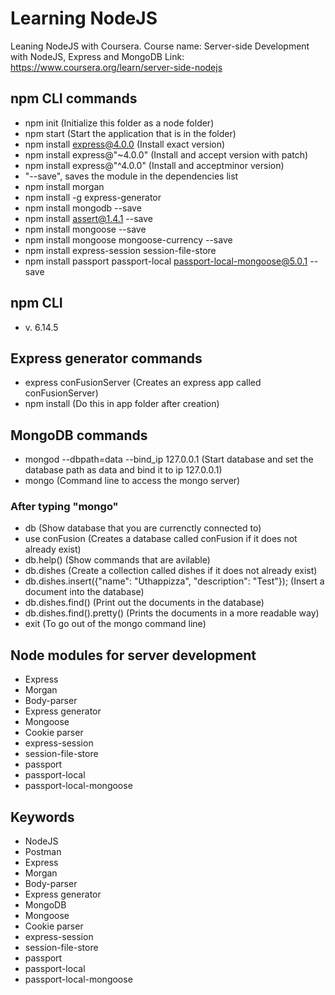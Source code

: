 # Learning NodeJS
Leaning NodeJS with Coursera.
Course name: Server-side Development with NodeJS, Express and MongoDB
Link: https://www.coursera.org/learn/server-side-nodejs

## npm CLI commands
- npm init (Initialize this folder as a node folder)
- npm start (Start the application that is in the folder)
- npm install express@4.0.0 (Install exact version) 
- npm install express@"~4.0.0" (Install and accept version with patch) 
- npm install express@"^4.0.0" (Install and acceptminor version) 
- "--save", saves the module in the dependencies list
- npm install morgan
- npm install -g express-generator
- npm install mongodb --save
- npm install assert@1.4.1 --save
- npm install mongoose --save
- npm install mongoose mongoose-currency --save
- npm install express-session session-file-store 
- npm install passport passport-local passport-local-mongoose@5.0.1 --save

## npm CLI
- v. 6.14.5

## Express generator commands
- express conFusionServer (Creates an express app called conFusionServer)
- npm install (Do this in app folder after creation)

## MongoDB commands
- mongod --dbpath=data --bind_ip 127.0.0.1 (Start database and set the database path as data and bind it to ip 127.0.0.1)
- mongo (Command line to access the mongo server)
### After typing "mongo"
- db (Show database that you are currenctly connected to)
- use conFusion (Creates a database called conFusion if it does not already exist)
- db.help() (Show commands that are avilable)
- db.dishes (Create a collection called dishes if it does not already exist)
- db.dishes.insert({"name": "Uthappizza", "description": "Test"}); (Insert a document into the database)
- db.dishes.find() (Print out the documents in the database)
- db.dishes.find().pretty() (Prints the documents in a more readable way)
- exit (To go out of the mongo command line)

## Node modules for server development
- Express
- Morgan
- Body-parser
- Express generator
- Mongoose
- Cookie parser
- express-session
- session-file-store 
- passport
- passport-local
- passport-local-mongoose

## Keywords
- NodeJS
- Postman
- Express
- Morgan
- Body-parser
- Express generator
- MongoDB
- Mongoose
- Cookie parser
- express-session
- session-file-store 
- passport
- passport-local
- passport-local-mongoose